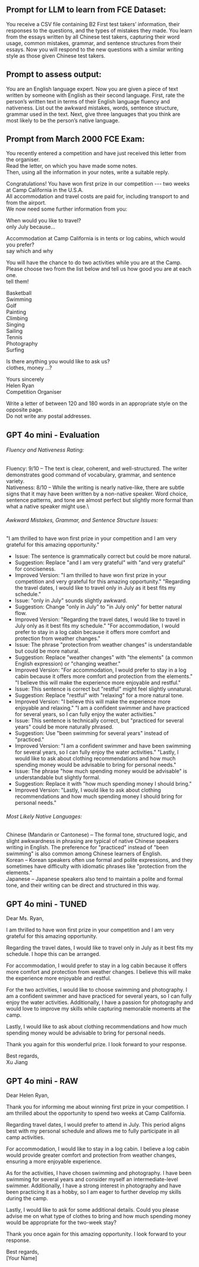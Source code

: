## Prompt for LLM to learn from FCE Dataset:

You receive a CSV file containing B2 First test takers’ information, their responses to the questions, and the types of mistakes they made. You learn from the essays written by all Chinese test takers, capturing their word usage, common mistakes, grammar, and sentence structures from their essays. Now you will respond to the new questions with a similar writing style as those given Chinese test takers.

## Prompt to assess output:

You are an English language expert. Now you are given a piece of text written by someone with English as their second language. First, rate the person’s written text in terms of their English language fluency and nativeness. List out the awkward mistakes, words, sentence structure, grammar used in the text. Next, give three languages that you think are most likely to be the person’s native language.

## Prompt from March 2000 FCE Exam:

You recently entered a competition and have just received this letter from the organiser.\
Read the letter, on which you have made some notes.\
Then, using all the information in your notes, write a suitable reply.

Congratulations!
You have won first prize in our competition --- two weeks at Camp California in the U.S.A.\
All accommodation and travel costs are paid for, including transport to and from the airport.\
We now need some further information from you:


When would you like to travel?\
only July because...

Accommodation at Camp California is in tents or log cabins, which would you prefer?\
say which and why

You will have the chance to do two activities while you are at the Camp.\
Please choose two from the list below and tell us how good you are at each one.\
tell them!

Basketball\
Swimming\
Golf\
Painting\
Climbing\
Singing\
Sailing\
Tennis\
Photography\
Surfing

Is there anything you would like to ask us?\
clothes, money ...?

Yours sincerely\
Helen Ryan\
Competition Organiser

Write a letter of between 120 and 180 words in an appropriate style on the opposite page.\
Do not write any postal addresses.

## GPT 4o mini - Evaluation
###### Fluency and Nativeness Rating:

Fluency: 9/10 – The text is clear, coherent, and well-structured. The writer demonstrates good command of vocabulary, grammar, and sentence variety.\
Nativeness: 8/10 – While the writing is nearly native-like, there are subtle signs that it may have been written by a non-native speaker. Word choice, sentence patterns, and tone are almost perfect but slightly more formal than what a native speaker might use.\

###### Awkward Mistakes, Grammar, and Sentence Structure Issues:

"I am thrilled to have won first prize in your competition and I am very grateful for this amazing opportunity."
- Issue: The sentence is grammatically correct but could be more natural.
- Suggestion: Replace "and I am very grateful" with "and very grateful" for conciseness.
- Improved Version: "I am thrilled to have won first prize in your competition and very grateful for this amazing opportunity."
"Regarding the travel dates, I would like to travel only in July as it best fits my schedule."
- Issue: "only in July" sounds slightly awkward.
- Suggestion: Change "only in July" to "in July only" for better natural flow.
- Improved Version: "Regarding the travel dates, I would like to travel in July only as it best fits my schedule."
"For accommodation, I would prefer to stay in a log cabin because it offers more comfort and protection from weather changes."
- Issue: The phrase "protection from weather changes" is understandable but could be more natural.
- Suggestion: Replace "weather changes" with "the elements" (a common English expression) or "changing weather."
- Improved Version: "For accommodation, I would prefer to stay in a log cabin because it offers more comfort and protection from the elements."
"I believe this will make the experience more enjoyable and restful."
- Issue: This sentence is correct but "restful" might feel slightly unnatural.
- Suggestion: Replace "restful" with "relaxing" for a more natural tone.
- Improved Version: "I believe this will make the experience more enjoyable and relaxing."
"I am a confident swimmer and have practiced for several years, so I can fully enjoy the water activities."
- Issue: This sentence is technically correct, but "practiced for several years" could be more naturally phrased.
- Suggestion: Use "been swimming for several years" instead of "practiced."
- Improved Version: "I am a confident swimmer and have been swimming for several years, so I can fully enjoy the water activities."
"Lastly, I would like to ask about clothing recommendations and how much spending money would be advisable to bring for personal needs."
- Issue: The phrase "how much spending money would be advisable" is understandable but slightly formal.
- Suggestion: Replace it with "how much spending money I should bring."
- Improved Version: "Lastly, I would like to ask about clothing recommendations and how much spending money I should bring for personal needs."

###### Most Likely Native Languages:

Chinese (Mandarin or Cantonese) – The formal tone, structured logic, and slight awkwardness in phrasing are typical of native Chinese speakers writing in English. The preference for "practiced" instead of "been swimming" is also common among Chinese learners of English.\
Korean – Korean speakers often use formal and polite expressions, and they sometimes have difficulty with idiomatic phrases like "protection from the elements."\
Japanese – Japanese speakers also tend to maintain a polite and formal tone, and their writing can be direct and structured in this way.

## GPT 4o mini - TUNED
Dear Ms. Ryan,

I am thrilled to have won first prize in your competition and I am very grateful for this amazing opportunity.

Regarding the travel dates, I would like to travel only in July as it best fits my schedule. I hope this can be arranged.

For accommodation, I would prefer to stay in a log cabin because it offers more comfort and protection from weather changes. I believe this will make the experience more enjoyable and restful.

For the two activities, I would like to choose swimming and photography. I am a confident swimmer and have practiced for several years, so I can fully enjoy the water activities. Additionally, I have a passion for photography and would love to improve my skills while capturing memorable moments at the camp.

Lastly, I would like to ask about clothing recommendations and how much spending money would be advisable to bring for personal needs.

Thank you again for this wonderful prize. I look forward to your response.

Best regards,\
Xu Jiang

## GPT 4o mini - RAW
Dear Helen Ryan,

Thank you for informing me about winning first prize in your competition. I am thrilled about the opportunity to spend two weeks at Camp California.

Regarding travel dates, I would prefer to attend in July. This period aligns best with my personal schedule and allows me to fully participate in all camp activities.

For accommodation, I would like to stay in a log cabin. I believe a log cabin would provide greater comfort and protection from weather changes, ensuring a more enjoyable experience.

As for the activities, I have chosen swimming and photography. I have been swimming for several years and consider myself an intermediate-level swimmer. Additionally, I have a strong interest in photography and have been practicing it as a hobby, so I am eager to further develop my skills during the camp.

Lastly, I would like to ask for some additional details. Could you please advise me on what type of clothes to bring and how much spending money would be appropriate for the two-week stay?

Thank you once again for this amazing opportunity. I look forward to your response.

Best regards,\
[Your Name]




